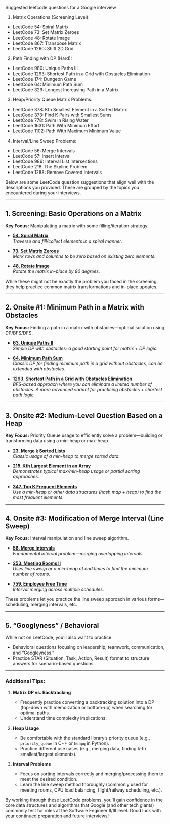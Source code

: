 Suggested leetcode questions for a Google interview

1. Matrix Operations (Screening Level):
- LeetCode 54: Spiral Matrix
- LeetCode 73: Set Matrix Zeroes
- LeetCode 48: Rotate Image
- LeetCode 867: Transpose Matrix
- LeetCode 1260: Shift 2D Grid

2. Path Finding with DP (Hard):
- LeetCode 980: Unique Paths III
- LeetCode 1293: Shortest Path in a Grid with Obstacles Elimination
- LeetCode 174: Dungeon Game
- LeetCode 64: Minimum Path Sum
- LeetCode 329: Longest Increasing Path in a Matrix

3. Heap/Priority Queue Matrix Problems:
- LeetCode 378: Kth Smallest Element in a Sorted Matrix
- LeetCode 373: Find K Pairs with Smallest Sums
- LeetCode 778: Swim in Rising Water
- LeetCode 1631: Path With Minimum Effort
- LeetCode 1102: Path With Maximum Minimum Value

4. Interval/Line Sweep Problems:
- LeetCode 56: Merge Intervals
- LeetCode 57: Insert Interval
- LeetCode 986: Interval List Intersections
- LeetCode 218: The Skyline Problem
- LeetCode 1288: Remove Covered Intervals

Below are some LeetCode question suggestions that align well with the descriptions you provided. These are grouped by the topics you encountered during your interviews.

---

## 1. Screening: Basic Operations on a Matrix

**Key Focus:** Manipulating a matrix with some filling/iteration strategy.

- **[54. Spiral Matrix](https://leetcode.com/problems/spiral-matrix/)**  
  *Traverse and fill/collect elements in a spiral manner.*

- **[73. Set Matrix Zeroes](https://leetcode.com/problems/set-matrix-zeroes/)**  
  *Mark rows and columns to be zero based on existing zero elements.*

- **[48. Rotate Image](https://leetcode.com/problems/rotate-image/)**  
  *Rotate the matrix in-place by 90 degrees.*

While these might not be exactly the problem you faced in the screening, they help practice common matrix transformations and in-place updates.

---

## 2. Onsite #1: Minimum Path in a Matrix with Obstacles

**Key Focus:** Finding a path in a matrix with obstacles—optimal solution using DP/BFS/DFS.

- **[63. Unique Paths II](https://leetcode.com/problems/unique-paths-ii/)**  
  *Simple DP with obstacles; a good starting point for matrix + DP logic.*

- **[64. Minimum Path Sum](https://leetcode.com/problems/minimum-path-sum/)**  
  *Classic DP for finding minimum path in a grid without obstacles, can be extended with obstacles.*

- **[1293. Shortest Path in a Grid with Obstacles Elimination](https://leetcode.com/problems/shortest-path-in-a-grid-with-obstacles-elimination/)**  
  *BFS-based approach where you can eliminate a limited number of obstacles. A more advanced variant for practicing obstacles + shortest path logic.*

---

## 3. Onsite #2: Medium-Level Question Based on a Heap

**Key Focus:** Priority Queue usage to efficiently solve a problem—building or transforming data using a min-heap or max-heap.

- **[23. Merge k Sorted Lists](https://leetcode.com/problems/merge-k-sorted-lists/)**  
  *Classic usage of a min-heap to merge sorted data.*

- **[215. Kth Largest Element in an Array](https://leetcode.com/problems/kth-largest-element-in-an-array/)**  
  *Demonstrates typical max/min-heap usage or partial sorting approaches.*

- **[347. Top K Frequent Elements](https://leetcode.com/problems/top-k-frequent-elements/)**  
  *Use a min-heap or other data structures (hash map + heap) to find the most frequent elements.*

---

## 4. Onsite #3: Modification of Merge Interval (Line Sweep)

**Key Focus:** Interval manipulation and line sweep algorithm.

- **[56. Merge Intervals](https://leetcode.com/problems/merge-intervals/)**  
  *Fundamental interval problem—merging overlapping intervals.*

- **[253. Meeting Rooms II](https://leetcode.com/problems/meeting-rooms-ii/)**  
  *Uses line sweep or a min-heap of end times to find the minimum number of rooms.*

- **[759. Employee Free Time](https://leetcode.com/problems/employee-free-time/)**  
  *Interval merging across multiple schedules.*

These problems let you practice the line sweep approach in various forms—scheduling, merging intervals, etc.

---

## 5. “Googlyness” / Behavioral

While not on LeetCode, you’ll also want to practice:
- Behavioral questions focusing on leadership, teamwork, communication, and “Googleyness.”
- Practice STAR (Situation, Task, Action, Result) format to structure answers for scenario-based questions.

---

### Additional Tips:

1. **Matrix DP vs. Backtracking**  
   - Frequently practice converting a backtracking solution into a DP (top-down with memoization or bottom-up) when searching for optimal paths. 
   - Understand time complexity implications.

2. **Heap Usage**  
   - Be comfortable with the standard library’s priority queue (e.g., `priority_queue` in C++ or `heapq` in Python).
   - Practice different use cases (e.g., merging data, finding k-th smallest/largest elements).

3. **Interval Problems**  
   - Focus on sorting intervals correctly and merging/processing them to meet the desired condition.
   - Learn the line sweep method thoroughly (commonly used for meeting rooms, CPU load balancing, flight/railway scheduling, etc.).

By working through these LeetCode problems, you'll gain confidence in the core data structures and algorithms that Google (and other tech giants) commonly test for roles at the Software Engineer II/III level. Good luck with your continued preparation and future interviews!